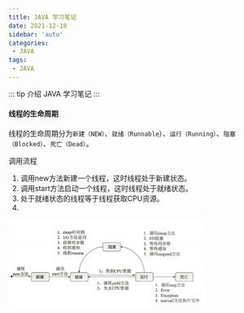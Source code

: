 ```yaml
---
title: JAVA 学习笔记
date: 2021-12-18
sidebar: 'auto'
categories:
 - JAVA
tags:
 - JAVA
---
```


::: tip 介绍
JAVA 学习笔记
:::

#### 线程的生命周期

线程的生命周期分为`新建（NEW）`、`就绪（Runnable`）、`运行（Running）`、`阻塞（Blocked）`、`死亡（Dead）`。

调用流程

1. 调用new方法新建一个线程，这时线程处于新建状态。
2. 调用start方法启动一个线程，这时线程处于就绪状态。
3. 处于就绪状态的线程等于线程获取CPU资源。
4. 

<img src="./img/2022-02-22_17-52-48.png" style="zoom:38%;" />





